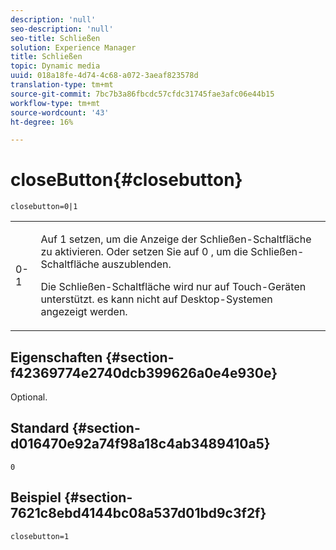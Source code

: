 ```yaml
---
description: 'null'
seo-description: 'null'
seo-title: Schließen
solution: Experience Manager
title: Schließen
topic: Dynamic media
uuid: 018a18fe-4d74-4c68-a072-3aeaf823578d
translation-type: tm+mt
source-git-commit: 7bc7b3a86fbcdc57cfdc31745fae3afc06e44b15
workflow-type: tm+mt
source-wordcount: '43'
ht-degree: 16%

---
```



# closeButton{#closebutton}

`closebutton=0|1`

<table id="table_9B98C97485DD4DEB8A6ECBCE8DF6B886"> 
 <tbody> 
  <tr> 
   <td colname="col1"> <p> <span class="codeph"> 0-1  </span> </p> </td> 
   <td colname="col2"> <p>Auf <span class="codeph"> 1 </span> setzen, um die Anzeige der Schließen-Schaltfläche zu aktivieren. Oder setzen Sie auf <span class="codeph"> 0 </span>, um die Schließen-Schaltfläche auszublenden. </p> <p>Die Schließen-Schaltfläche wird nur auf Touch-Geräten unterstützt. es kann nicht auf Desktop-Systemen angezeigt werden. </p> </td> 
  </tr> 
 </tbody> 
</table>

## Eigenschaften {#section-f42369774e2740dcb399626a0e4e930e}

Optional.

## Standard {#section-d016470e92a74f98a18c4ab3489410a5}

`0`

## Beispiel {#section-7621c8ebd4144bc08a537d01bd9c3f2f}

```
closebutton=1
```

